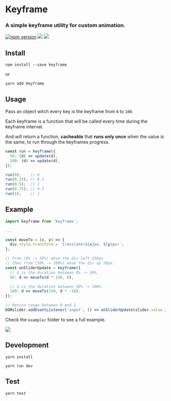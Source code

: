 # Keyframe

### A simple keyframe utility for custom animation.
[![npm version](https://badge.fury.io/js/keyframe.svg)](https://badge.fury.io/js/keyframe)
![](https://david-dm.org/brunnolou/keyframe.svg)
![](https://img.shields.io/github/size/brunnolou/keyframe/lib/index.min.js.svg)

## Install
`npm install --save keyframe`

or

`yarn add keyframe`

## Usage
Pass an object witch every key is the keyframe from `0` to `100`.

Each keyframe is a function that will be called every time during the keyframe interval.

And will return a function, **cacheable** that **runs only once** when the value is the same, to run through the keyframes progress.

```js
const run = keyframe({
  50: (d) => update(d),
  100: (d) => update(d),
});

run(0);    // 0
run(0.25); // 0.5
run(0.5);  // 1
run(0.75); // 0.5
run(1);    // 1
```

## Example
```js
import keyframe from 'keyframe';

...

const moveTo = (x, y) => {
  div.style.transform = `translate(${x}px, ${y}px)`;
};

// From (0% -> 50%) move the div left 150px
// then from (50% -> 100%) move the div up 50px.
const onSliderUpdate = keyframe({
  // d is the duration between 0% -> 50%.
  50: d => moveTo(d * 150, 0),

  // d is the duration between 50% -> 100%.
  100: d => moveTo(150, d * -50),
});

// Return range between 0 and 1.
DOMslider.addEventListener('input', () => onSliderUpdate(slider.value / 100), true);

```

Check the `example/` folder to see a full example.

![](https://i.giphy.com/3og0IDzUJgxSBkwCbu.gif)


## Development
`yarn install`

`yarn run dev`

## Test
`yarn test`
